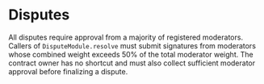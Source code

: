 # Disputes

All disputes require approval from a majority of registered moderators.
Callers of `DisputeModule.resolve` must submit signatures from moderators
whose combined weight exceeds 50% of the total moderator weight. The
contract owner has no shortcut and must also collect sufficient
moderator approval before finalizing a dispute.
